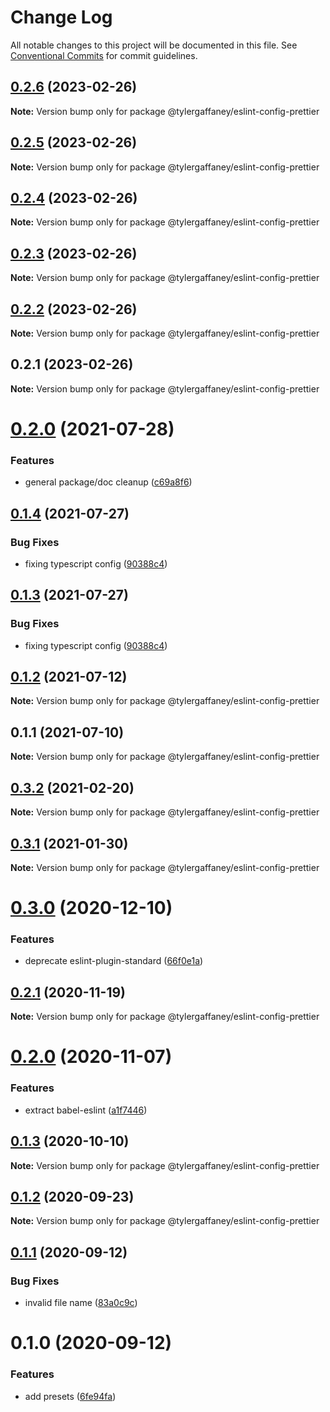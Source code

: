 # Change Log

All notable changes to this project will be documented in this file.
See [Conventional Commits](https://conventionalcommits.org) for commit guidelines.

## [0.2.6](https://github.com/tylergaffaney/configs/compare/@tylergaffaney/eslint-config-prettier@0.2.5...@tylergaffaney/eslint-config-prettier@0.2.6) (2023-02-26)

**Note:** Version bump only for package @tylergaffaney/eslint-config-prettier





## [0.2.5](https://github.com/tylergaffaney/configs/compare/@tylergaffaney/eslint-config-prettier@0.2.4...@tylergaffaney/eslint-config-prettier@0.2.5) (2023-02-26)

**Note:** Version bump only for package @tylergaffaney/eslint-config-prettier





## [0.2.4](https://github.com/tylergaffaney/configs/compare/@tylergaffaney/eslint-config-prettier@0.2.3...@tylergaffaney/eslint-config-prettier@0.2.4) (2023-02-26)

**Note:** Version bump only for package @tylergaffaney/eslint-config-prettier





## [0.2.3](https://github.com/tylergaffaney/configs/compare/@tylergaffaney/eslint-config-prettier@0.2.2...@tylergaffaney/eslint-config-prettier@0.2.3) (2023-02-26)

**Note:** Version bump only for package @tylergaffaney/eslint-config-prettier





## [0.2.2](https://github.com/tylergaffaney/configs/compare/@tylergaffaney/eslint-config-prettier@0.2.1...@tylergaffaney/eslint-config-prettier@0.2.2) (2023-02-26)

**Note:** Version bump only for package @tylergaffaney/eslint-config-prettier





## 0.2.1 (2023-02-26)

**Note:** Version bump only for package @tylergaffaney/eslint-config-prettier





# [0.2.0](https://github.com/tylergaffaney/configs/compare/@tylergaffaney/eslint-config-prettier@0.1.4...@tylergaffaney/eslint-config-prettier@0.2.0) (2021-07-28)


### Features

* general package/doc cleanup ([c69a8f6](https://github.com/tylergaffaney/configs/commit/c69a8f60a03531f44d7996955d48d522d9637427))





## [0.1.4](https://github.com/tylergaffaney/configs/compare/@tylergaffaney/eslint-config-prettier@0.1.2...@tylergaffaney/eslint-config-prettier@0.1.4) (2021-07-27)

### Bug Fixes

- fixing typescript config ([90388c4](https://github.com/tylergaffaney/configs/commit/90388c4a744ba11070f668e752123d549994c4fb))

## [0.1.3](https://github.com/tylergaffaney/configs/compare/@tylergaffaney/eslint-config-prettier@0.1.2...@tylergaffaney/eslint-config-prettier@0.1.3) (2021-07-27)

### Bug Fixes

- fixing typescript config ([90388c4](https://github.com/tylergaffaney/configs/commit/90388c4a744ba11070f668e752123d549994c4fb))

## [0.1.2](https://github.com/tylergaffaney/configs/compare/@tylergaffaney/eslint-config-prettier@0.1.1...@tylergaffaney/eslint-config-prettier@0.1.2) (2021-07-12)

**Note:** Version bump only for package @tylergaffaney/eslint-config-prettier

## 0.1.1 (2021-07-10)

**Note:** Version bump only for package @tylergaffaney/eslint-config-prettier

## [0.3.2](https://github.com/tylergaffaney/configs/compare/@tylergaffaney/eslint-config-prettier@0.3.1...@tylergaffaney/eslint-config-prettier@0.3.2) (2021-02-20)

**Note:** Version bump only for package @tylergaffaney/eslint-config-prettier

## [0.3.1](https://github.com/tylergaffaney/configs/compare/@tylergaffaney/eslint-config-prettier@0.3.0...@tylergaffaney/eslint-config-prettier@0.3.1) (2021-01-30)

**Note:** Version bump only for package @tylergaffaney/eslint-config-prettier

# [0.3.0](https://github.com/tylergaffaney/configs/compare/@tylergaffaney/eslint-config-prettier@0.2.1...@tylergaffaney/eslint-config-prettier@0.3.0) (2020-12-10)

### Features

- deprecate eslint-plugin-standard ([66f0e1a](https://github.com/tylergaffaney/configs/commit/66f0e1a2ca5060a631477a69d6706a6a8fda2708))

## [0.2.1](https://github.com/tylergaffaney/configs/compare/@tylergaffaney/eslint-config-prettier@0.2.0...@tylergaffaney/eslint-config-prettier@0.2.1) (2020-11-19)

**Note:** Version bump only for package @tylergaffaney/eslint-config-prettier

# [0.2.0](https://github.com/tylergaffaney/configs/compare/@tylergaffaney/eslint-config-prettier@0.1.3...@tylergaffaney/eslint-config-prettier@0.2.0) (2020-11-07)

### Features

- extract babel-eslint ([a1f7446](https://github.com/tylergaffaney/configs/commit/a1f744685ff7038a72a94a0efe69b28eb27d0a7e))

## [0.1.3](https://github.com/tylergaffaney/configs/compare/@tylergaffaney/eslint-config-prettier@0.1.2...@tylergaffaney/eslint-config-prettier@0.1.3) (2020-10-10)

**Note:** Version bump only for package @tylergaffaney/eslint-config-prettier

## [0.1.2](https://github.com/tylergaffaney/configs/compare/@tylergaffaney/eslint-config-prettier@0.1.1...@tylergaffaney/eslint-config-prettier@0.1.2) (2020-09-23)

**Note:** Version bump only for package @tylergaffaney/eslint-config-prettier

## [0.1.1](https://github.com/tylergaffaney/configs/compare/@tylergaffaney/eslint-config-prettier@0.1.0...@tylergaffaney/eslint-config-prettier@0.1.1) (2020-09-12)

### Bug Fixes

- invalid file name ([83a0c9c](https://github.com/tylergaffaney/configs/commit/83a0c9c119b2fb36a538948b2ba524caafe6fd9e))

# 0.1.0 (2020-09-12)

### Features

- add presets ([6fe94fa](https://github.com/tylergaffaney/configs/commit/6fe94fae4ed9d80b18833c9e5a3f51f710ebda43))
